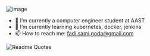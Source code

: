 ![image](https://user-images.githubusercontent.com/71595290/235447913-9a589668-74da-4146-aaf0-434779ed37e3.png)

- 🔭 I’m currently a computer engineer student at AAST
- 🌱 I’m currently learning kubernetes, docker, jenkins
- 📫 How to reach me: fadi.sami.goda@gmail.com

![Readme Quotes](https://quotes-github-readme.vercel.app/api?type=horizontal&theme=dark&quote=Codes%20are%20a%20puzzle.%20A%20game%2C%20just%20like%20any%20other%20game.&author=Alan%20Turing)

<!--
**Fady120/Fady120** is a ✨ _special_ ✨![Uploading image.png…]() repository because its `README.md` (this file) appears on your GitHub profile.

Here are some ideas to get you started:

- 🔭 I’m currently a ...
- 🌱 I’m currently learning ...
- 👯 I’m looking to collaborate on ...
- 🤔 I’m looking for help with ...
- 💬 Ask me about ...
- 📫 How to reach me: fadi.sami.goda@gmail.com
- 😄 Pronouns: ...
- ⚡ Fun fact: ...
-->
